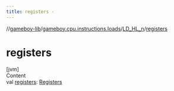 ```yaml
---
title: registers -
---
```

//[gameboy-lib](../../index.md)/[gameboy.cpu.instructions.loads](../index.md)/[LD_HL_n](index.md)/[registers](registers.md)



# registers  
[jvm]  
Content  
val [registers](registers.md): [Registers](../../gameboy.cpu/-registers/index.md)  




